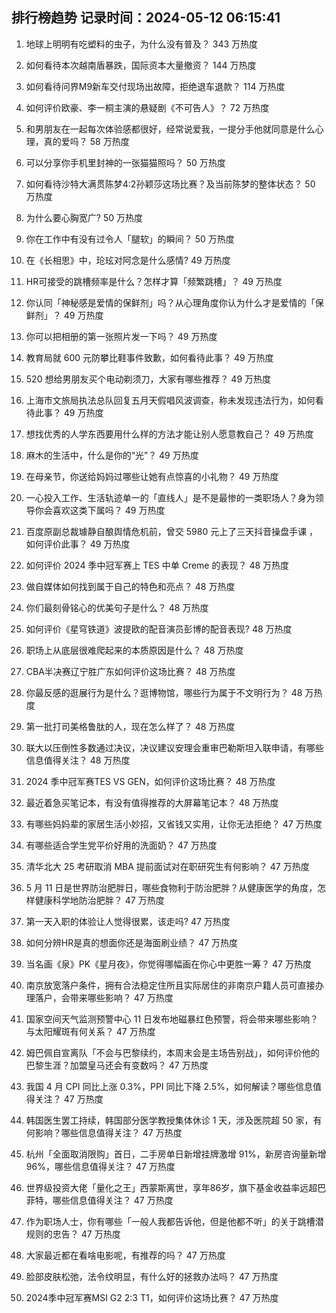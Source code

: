 
## 排行榜趋势 记录时间：2024-05-12 06:15:41
  
  1. 地球上明明有吃塑料的虫子，为什么没有普及？ 343 万热度
    
  2. 如何看待本次越南盾暴跌，国际资本大量撤资？ 144 万热度
    
  3. 如何看待问界M9新车交付现场出故障，拒绝退车退款？ 114 万热度
    
  4. 如何评价欧豪、李一桐主演的悬疑剧《不可告人》？ 72 万热度
    
  5. 和男朋友在一起每次体验感都很好，经常说爱我，一提分手他就同意是什么心理，真的爱吗？ 58 万热度
    
  6. 可以分享你手机里封神的一张猫猫照吗？ 50 万热度
    
  7. 如何看待沙特大满贯陈梦4:2孙颖莎这场比赛？及当前陈梦的整体状态？ 50 万热度
    
  8. 为什么要心胸宽广? 50 万热度
    
  9. 你在工作中有没有过令人「腿软」的瞬间？ 50 万热度
    
  10. 在《长相思》中，玱玹对阿念是什么感情? 49 万热度
    
  11. HR可接受的跳槽频率是什么？怎样才算「频繁跳槽」？ 49 万热度
    
  12. 你认同「神秘感是爱情的保鲜剂」吗？从心理角度你认为什么才是爱情的「保鲜剂」？ 49 万热度
    
  13. 你可以把相册的第一张照片发一下吗？ 49 万热度
    
  14. 教育局就 600 元防攀比鞋事件致歉，如何看待此事？ 49 万热度
    
  15. 520 想给男朋友买个电动剃须刀，大家有哪些推荐？ 49 万热度
    
  16. 上海市文旅局执法总队回复五月天假唱风波调查，称未发现违法行为，如何看待此事？ 49 万热度
    
  17. 想找优秀的人学东西要用什么样的方法才能让别人愿意教自己？ 49 万热度
    
  18. 麻木的生活中，什么是你的“光”？ 49 万热度
    
  19. 在母亲节，你送给妈妈过哪些让她有点惊喜的小礼物？ 49 万热度
    
  20. 一心投入工作、生活轨迹单一的「直线人」是不是最惨的一类职场人？身为领导你会喜欢这类下属吗？ 49 万热度
    
  21. 百度原副总裁璩静自酿舆情危机前，曾交 5980 元上了三天抖音操盘手课 ，如何评价此事？ 49 万热度
    
  22. 如何评价 2024 季中冠军赛上 TES 中单 Creme 的表现？ 48 万热度
    
  23. 做自媒体如何找到属于自己的特色和亮点？ 48 万热度
    
  24. 你们最刻骨铭心的优美句子是什么？ 48 万热度
    
  25. 如何评价《星穹铁道》波提欧的配音演员彭博的配音表现? 48 万热度
    
  26. 职场上从底层很难爬起来的本质原因是什么？ 48 万热度
    
  27. CBA半决赛辽宁胜广东如何评价这场比赛？ 48 万热度
    
  28. 你最反感的逛展行为是什么？逛博物馆，哪些行为属于不文明行为？ 48 万热度
    
  29. 第一批打司美格鲁肽的人，现在怎么样了？ 48 万热度
    
  30. 联大以压倒性多数通过决议，决议建议安理会重审巴勒斯坦入联申请，有哪些信息值得关注？ 48 万热度
    
  31. 2024 季中冠军赛TES VS GEN，如何评价这场比赛？ 48 万热度
    
  32. 最近着急买笔记本，有没有值得推荐的大屏幕笔记本？ 48 万热度
    
  33. 有哪些妈妈辈的家居生活小妙招，又省钱又实用，让你无法拒绝？ 47 万热度
    
  34. 有哪些适合学生党平价好用的洗面奶？ 47 万热度
    
  35. 清华北大 25 考研取消 MBA 提前面试对在职研究生有何影响？ 47 万热度
    
  36. 5 月 11 日是世界防治肥胖日，哪些食物利于防治肥胖？从健康医学的角度，怎样健康科学地防治肥胖？ 47 万热度
    
  37. 第一天入职的体验让人觉得很累，该走吗? 47 万热度
    
  38. 如何分辨HR是真的想面你还是海面刷业绩？ 47 万热度
    
  39. 当名画《泉》PK《星月夜》，你觉得哪幅画在你心中更胜一筹？ 47 万热度
    
  40. 南京放宽落户条件，拥有合法稳定住所且实际居住的非南京户籍人员可直接办理落户，会带来哪些影响？ 47 万热度
    
  41. 国家空间天气监测预警中心 11 日发布地磁暴红色预警，将会带来哪些影响？与太阳耀斑有何关系？ 47 万热度
    
  42. 姆巴佩自宣离队「不会与巴黎续约，本周末会是主场告别战」，如何评价他的巴黎生涯？加盟皇马还会有变数吗？ 47 万热度
    
  43. 我国 4 月 CPI 同比上涨 0.3%，PPI 同比下降 2.5%，如何解读？哪些信息值得关注？ 47 万热度
    
  44. 韩国医生罢工持续，韩国部分医学教授集体休诊 1 天，涉及医院超 50 家，有何影响？哪些信息值得关注？ 47 万热度
    
  45. 杭州「全面取消限购」首日，二手房单日新增挂牌激增 91%，新房咨询量新增 96%，哪些信息值得关注？ 47 万热度
    
  46. 世界级投资大佬「量化之王」西蒙斯离世，享年86岁，旗下基金收益率远超巴菲特，哪些信息值得关注？ 47 万热度
    
  47. 作为职场人士，你有哪些「一般人我都告诉他，但是他都不听」的关于跳槽潜规则的忠告？ 47 万热度
    
  48. 大家最近都在看啥电影呢，有推荐的吗？ 47 万热度
    
  49. 脸部皮肤松弛，法令纹明显，有什么好的拯救办法吗？ 47 万热度
    
  50. 2024季中冠军赛MSI G2 2:3 T1，如何评价这场比赛？ 47 万热度
    